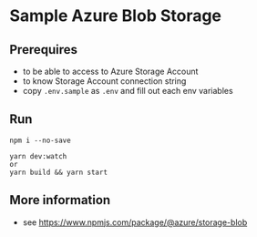 # Sample Azure Blob Storage

## Prerequires
* to be able to access to Azure Storage Account
* to know Storage Account connection string
* copy `.env.sample` as `.env` and fill out each env variables

## Run
```shell
npm i --no-save

yarn dev:watch
or
yarn build && yarn start
```

## More information
* see https://www.npmjs.com/package/@azure/storage-blob
